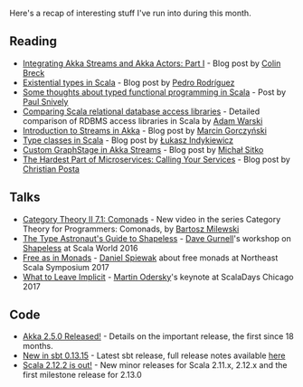 Here's a recap of interesting stuff I've run into during this month.

## Reading
* [Integrating Akka Streams and Akka Actors: Part I](http://blog.colinbreck.com/integrating-akka-streams-and-akka-actors-part-i/) - Blog post by [Colin Breck](https://twitter.com/breckcs)
* [Existential types in Scala](http://www.cakesolutions.net/teamblogs/existential-types-in-scala) - Blog post by [Pedro Rodríguez](https://github.com/pjrt)
* [Some thoughts about typed functional programming in Scala](https://gitlab.com/snippets/1655955) - Post by [Paul Snively](https://gitlab.com/types.snively)
* [Comparing Scala relational database access libraries](https://softwaremill.com/comparing-scala-relational-database-access-libraries/) - Detailed comparison of RDBMS access libraries in Scala by [Adam Warski](https://github.com/adamw)
* [Introduction to Streams in Akka](http://blog.scalac.io/2017/04/18/akka-streams-introduction.html) - Blog post by [Marcin Gorczyński](https://github.com/margorczynski)
* [Type classes in Scala](http://blog.scalac.io/2017/04/19/typeclasses-in-scala.html) - Blog post by [Łukasz Indykiewicz](https://github.com/lukeindykiewicz)
* [Custom GraphStage in Akka Streams](http://blog.scalac.io/2017/04/25/akka-streams-graph-stage.html) - Blog post by [Michał Sitko](https://github.com/note)
* [The Hardest Part of Microservices: Calling Your Services](http://blog.christianposta.com/microservices/the-hardest-part-of-microservices-calling-your-services) - Blog post by [Christian Posta](https://github.com/christian-posta)

## Talks
* [Category Theory II 7.1: Comonads](https://youtu.be/C5oogxdX_Bo) - New video in the series Category Theory for Programmers: Comonads, by [Bartosz Milewski](https://github.com/BartoszMilewski)
* [The Type Astronaut's Guide to Shapeless](https://youtu.be/Zt6LjUnOcFQ) - [Dave Gurnell](https://github.com/davegurnell)'s workshop on [Shapeless](https://github.com/milessabin/shapeless) at Scala World 2016
* [Free as in Monads](https://youtu.be/aKUQUIHRGec) - [Daniel Spiewak](https://github.com/djspiewak) about free monads at Northeast Scala Symposium 2017
* [What to Leave Implicit](https://www.youtube.com/watch?v=Oij5V7LQJsA) - [Martin Odersky](https://github.com/odersky)'s keynote at ScalaDays Chicago 2017

## Code
* [Akka 2.5.0 Released!](http://akka.io/news/2017/04/13/akka-2.5.0-released.html) - Details on the important release, the first since 18 months.
* [New in sbt 0.13.15](http://developer.lightbend.com/blog/2017-04-10-sbt-01315-JDK9-support-and-offline-installation/index.html) - Latest sbt release, full release notes available [here](http://www.scala-sbt.org/0.13/docs/sbt-0.13-Tech-Previews.html#sbt+0.13.15)
* [Scala 2.12.2 is out!](http://www.scala-lang.org/news/releases-1Q17.html) - New minor releases for Scala 2.11.x, 2.12.x and the first milestone release for 2.13.0
